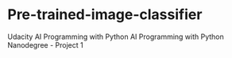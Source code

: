 # Pre-trained-image-classifier
Udacity AI Programming with Python
AI Programming with Python Nanodegree - Project 1
